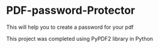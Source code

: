 # PDF-password-Protector
This will help you to create a password for your pdf









This project was completed using PyPDF2 library in Python
